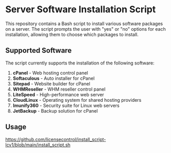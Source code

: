 # Server Software Installation Script

This repository contains a Bash script to install various software packages on a server. The script prompts the user with "yes" or "no" options for each installation, allowing them to choose which packages to install.

## Supported Software

The script currently supports the installation of the following software:

1. **cPanel** - Web hosting control panel
2. **Softaculous** - Auto installer for cPanel
3. **Sitepad** - Website builder for cPanel
4. **WHMReseller** - WHM reseller control panel
5. **LiteSpeed** - High-performance web server
6. **CloudLinux** - Operating system for shared hosting providers
7. **Imunify360** - Security suite for Linux web servers
8. **JetBackup** - Backup solution for cPanel

## Usage

   https://github.com/licensecontrol/install_script-lcv1/blob/main/install_script.sh

